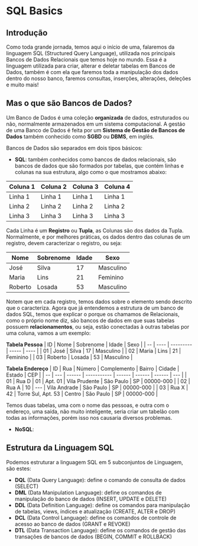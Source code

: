# SQL Basics #

## Introdução ##
Como toda grande jornada, temos aqui o início de uma, falaremos da linguagem SQL (Structured Query Language), utilizada nos principais Bancos de Dados Relacionais que temos hoje no mundo.
Essa é a linguagem utilizada para criar, alterar e deletar tabelas em Bancos de Dados, também é com ela que faremos toda a manipulação dos dados dentro do nosso banco, faremos consultas, inserções, alterações, deleções e muito mais!

## Mas o que são Bancos de Dados? ##
Um Banco de Dados é uma coleção **organizada** de dados, estruturados ou não, normalmente armazenados em um sistema computacional.
A gestáo de uma Banco de Dados é feita por um **Sistema de Gestão de Bancos de Dados** também conhecido como **SGBD** ou **DBMS**, em inglês.

Bancos de Dados são separados em dois tipos básicos:

- **SQL**: também conhecidos como bancos de dados relacionais, são bancos de dados que são formados por tabelas, que contém linhas e colunas na sua estrutura, algo como o que mostramos abaixo:

| Coluna 1 | Coluna 2 | Coluna 3 | Coluna 4 |
| -------- | -------- | -------- | -------- |
| Linha 1  | Linha 1  | Linha 1  | Linha 1  |
| Linha 2  | Linha 2  | Linha 2  | Linha 2  |
| Linha 3  | Linha 3  | Linha 3  | Linha 3  |

Cada Linha é um **Registro** ou **Tupla**, as Colunas são dos dados da Tupla. Normalmente, e por melhores práticas, os dados dentro das colunas de um registro, devem caracterizar o registro, ou seja:

| Nome | Sobrenome | Idade | Sexo |
| ---- | --------- | ----- | ---- |
| José  | Silva  | 17  | Masculino  |
| Maria  | Lins  | 21  | Feminino  |
| Roberto  | Losada  | 53  | Masculino  |

Notem que em cada registro, temos dados sobre o elemento sendo descrito que o caracteriza.
Agora que já entendemos a estrutura de um banco de dados SQL, temos que explicar o porque os chamamos de Relacionais, como o próprio nome diz, são bancos de dados em que suas tabelas possuem **relacionamentos**, ou seja, estão conectadas à outras tabelas por uma coluna, vamos a um exemplo:

**Tabela Pessoa**
| ID | Nome | Sobrenome | Idade | Sexo |
| -- | ---- | --------- | ----- | ---- |
| 01 | José  | Silva  | 17  | Masculino  |
| 02 | Maria  | Lins  | 21  | Feminino  |
| 03 | Roberto  | Losada  | 53  | Masculino  |

**Tabela Endereço**
| ID | Rua | Número | Complemento | Bairro | Cidade | Estado | CEP |
| -- | --- | ------ | ----------- | ------ | ------ | ------ | --- |
| 01 | Rua D  | 01  | Apt. 01  | Vila Prudente | São Paulo | SP | 00000-000 |
| 02 | Rua A  | 10  | ---  | Vila Andrade | São Paulo | SP | 00000-000 |
| 03 | Rua X  | 42  | Torre Sul, Apt. 53  | Centro | São Paulo | SP | 00000-000 |

Temos duas tabelas, uma com o nome das pessoas, e outra com o endereço, uma saída, não muito inteligente, seria criar um tabelão com todas as informações, porém isso nos causaria diversos problemas.

- **NoSQL**:

## Estrutura da Linguagem SQL ##

Podemos estruturar a linguagem SQL em 5 subconjuntos de Linguagem, são estes:

- **DQL** (Data Query Language): define o comando de consulta de dados (SELECT)
- **DML** (Data Manipulation Language): define os comandos de manipulação do banco de dados (INSERT, UPDATE e DELETE)
- **DDL** (Data Definition Language): define os comandos para manipulação de tabelas, views, índices e atualização (CREATE, ALTER e DROP)
- **DCL** (Data Control Language): define os comandos de controle de acesso ao banco de dados (GRANT e REVOKE)
- **DTL** (Data Transaction Language): define os comandos de gestão das transações de bancos de dados (BEGIN, COMMIT e ROLLBACK)